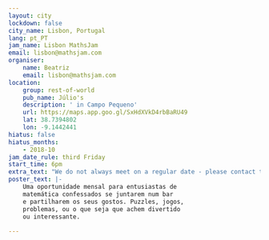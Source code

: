 ```yaml
---
layout: city
lockdown: false
city_name: Lisbon, Portugal
lang: pt_PT
jam_name: Lisbon MathsJam
email: lisbon@mathsjam.com
organiser:
    name: Beatriz
    email: lisbon@mathsjam.com
location:
    group: rest-of-world
    pub_name: Júlio's
    description: ' in Campo Pequeno'
    url: https://maps.app.goo.gl/SxHdXVkD4rbBaRU49
    lat: 38.7394802
    lon: -9.1442441
hiatus: false
hiatus_months:
    - 2018-10
jam_date_rule: third Friday
start_time: 6pm
extra_text: "We do not always meet on a regular date - please contact the organiser to find out when the next Jam will be."
poster_text: |-
    Uma oportunidade mensal para entusiastas de
    matemática confessados se juntarem num bar
    e partilharem os seus gostos. Puzzles, jogos,
    problemas, ou o que seja que achem divertido
    ou interessante.
    
---
```


